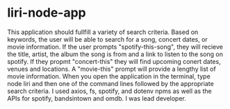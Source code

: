 # liri-node-app

This application should fullfill a variety of search criteria. 
Based on keywords, the user will be able to search for a song, concert dates, or movie information.
If the user prompts "spotify-this-song", they will recieve the title, artist, the album the song is from and a link to listen to the song on spotify.
If they propmt "concert-this" they will find upcoming conert dates, venues and locations.
A "movie-this" prompt will provide a lengthy list of movie information.
When you open the application in the terminal, type node liri and then one of the command lines followed by the appropriate search criteria.
I used axios, fs, spotify, and dotenv npms as well as the APIs for spotify, bandsintown and omdb.
I was lead developer.